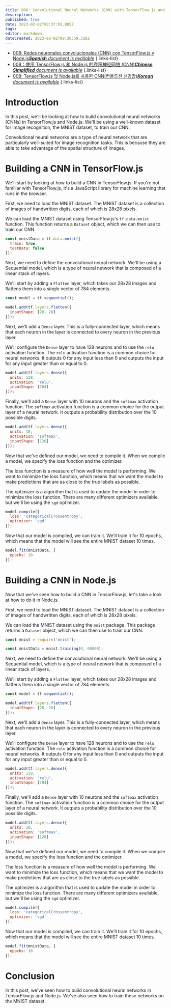 ```yaml
---
title: 008: Convolutional Neural Networks (CNN) with TensorFlow.js and Node.js
description: 
published: true
date: 2023-02-02T08:37:01.005Z
tags: 
editor: markdown
dateCreated: 2023-02-02T08:36:59.310Z
---
```


- [008: Redes neuronales convolucionales (CNN) con TensorFlow.js y Node.js***Spanish** document is available*](/es/Knowledge-base/TensorFlow-js/Learning/008-convolutional-neural-networks-cnn-with-tensorflow-js-and-node-js)
{.links-list}
- [008：使用 TensorFlow.js 和 Node.js 的卷积神经网络 (CNN)***Chinese Simplified** document is available*](/zh/Knowledge-base/TensorFlow-js/Learning/008-convolutional-neural-networks-cnn-with-tensorflow-js-and-node-js)
{.links-list}
- [008: TensorFlow.js 및 Node.js를 사용한 CNN(컨볼루션 신경망)***Korean** document is available*](/ko/Knowledge-base/TensorFlow-js/Learning/008-convolutional-neural-networks-cnn-with-tensorflow-js-and-node-js)
{.links-list}


# Introduction

In this post, we'll be looking at how to build convolutional neural networks (CNNs) in TensorFlow.js and Node.js. We'll be using a well-known dataset for image recognition, the MNIST dataset, to train our CNN.

Convolutional neural networks are a type of neural network that are particularly well-suited for image recognition tasks. This is because they are able to take advantage of the spatial structure of images.

# Building a CNN in TensorFlow.js

We'll start by looking at how to build a CNN in TensorFlow.js. If you're not familiar with TensorFlow.js, it's a JavaScript library for machine learning that runs in the browser.

First, we need to load the MNIST dataset. The MNIST dataset is a collection of images of handwritten digits, each of which is 28x28 pixels.

We can load the MNIST dataset using TensorFlow.js's `tf.data.mnist` function. This function returns a `Dataset` object, which we can then use to train our CNN.

```javascript
const mnistData = tf.data.mnist({
  train: true,
  testData: false
});
```

Next, we need to define the convolutional neural network. We'll be using a Sequential model, which is a type of neural network that is composed of a linear stack of layers.

We'll start by adding a `Flatten` layer, which takes our 28x28 images and flattens them into a single vector of 784 elements.

```javascript
const model = tf.sequential();

model.add(tf.layers.flatten({
  inputShape: [28, 28]
}));
```

Next, we'll add a `Dense` layer. This is a fully-connected layer, which means that each neuron in the layer is connected to every neuron in the previous layer.

We'll configure the `Dense` layer to have 128 neurons and to use the `relu` activation function. The `relu` activation function is a common choice for neural networks. It outputs 0 for any input less than 0 and outputs the input for any input greater than or equal to 0.

```javascript
model.add(tf.layers.dense({
  units: 128,
  activation: 'relu',
  inputShape: [784]
}));
```

Finally, we'll add a `Dense` layer with 10 neurons and the `softmax` activation function. The `softmax` activation function is a common choice for the output layer of a neural network. It outputs a probability distribution over the 10 possible digits.

```javascript
model.add(tf.layers.dense({
  units: 10,
  activation: 'softmax',
  inputShape: [128]
}));
```

Now that we've defined our model, we need to compile it. When we compile a model, we specify the loss function and the optimizer.

The loss function is a measure of how well the model is performing. We want to minimize the loss function, which means that we want the model to make predictions that are as close to the true labels as possible.

The optimizer is a algorithm that is used to update the model in order to minimize the loss function. There are many different optimizers available, but we'll be using the `sgd` optimizer.

```javascript
model.compile({
  loss: 'categoricalCrossentropy',
  optimizer: 'sgd'
});
```

Now that our model is compiled, we can train it. We'll train it for 10 epochs, which means that the model will see the entire MNIST dataset 10 times.

```javascript
model.fit(mnistData, {
  epochs: 10
});
```

# Building a CNN in Node.js

Now that we've seen how to build a CNN in TensorFlow.js, let's take a look at how to do it in Node.js.

First, we need to load the MNIST dataset. The MNIST dataset is a collection of images of handwritten digits, each of which is 28x28 pixels.

We can load the MNIST dataset using the `mnist` package. This package returns a `Dataset` object, which we can then use to train our CNN.

```javascript
const mnist = require('mnist');

const mnistData = mnist.training(0, 60000);
```

Next, we need to define the convolutional neural network. We'll be using a Sequential model, which is a type of neural network that is composed of a linear stack of layers.

We'll start by adding a `Flatten` layer, which takes our 28x28 images and flattens them into a single vector of 784 elements.

```javascript
const model = tf.sequential();

model.add(tf.layers.flatten({
  inputShape: [28, 28]
}));
```

Next, we'll add a `Dense` layer. This is a fully-connected layer, which means that each neuron in the layer is connected to every neuron in the previous layer.

We'll configure the `Dense` layer to have 128 neurons and to use the `relu` activation function. The `relu` activation function is a common choice for neural networks. It outputs 0 for any input less than 0 and outputs the input for any input greater than or equal to 0.

```javascript
model.add(tf.layers.dense({
  units: 128,
  activation: 'relu',
  inputShape: [784]
}));
```

Finally, we'll add a `Dense` layer with 10 neurons and the `softmax` activation function. The `softmax` activation function is a common choice for the output layer of a neural network. It outputs a probability distribution over the 10 possible digits.

```javascript
model.add(tf.layers.dense({
  units: 10,
  activation: 'softmax',
  inputShape: [128]
}));
```

Now that we've defined our model, we need to compile it. When we compile a model, we specify the loss function and the optimizer.

The loss function is a measure of how well the model is performing. We want to minimize the loss function, which means that we want the model to make predictions that are as close to the true labels as possible.

The optimizer is a algorithm that is used to update the model in order to minimize the loss function. There are many different optimizers available, but we'll be using the `sgd` optimizer.

```javascript
model.compile({
  loss: 'categoricalCrossentropy',
  optimizer: 'sgd'
});
```

Now that our model is compiled, we can train it. We'll train it for 10 epochs, which means that the model will see the entire MNIST dataset 10 times.

```javascript
model.fit(mnistData, {
  epochs: 10
});
```

# Conclusion

In this post, we've seen how to build convolutional neural networks in TensorFlow.js and Node.js. We've also seen how to train these networks on the MNIST dataset.